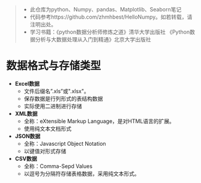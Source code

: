 >-  此仓库为python、Numpy、pandas、Matplotlib、Seaborn笔记
> - 代码参考https://github.com/zhmhbest/HelloNumpy。如若转载，请注明出处。
> - 学习书籍：《python数据分析师修炼之道》清华大学出版社
> 《Python数据分析与大数据处理从入门到精通》北京大学出版社 

# 数据格式与存储类型
- **Excel数据**
    - 文件后缀名”.xls”或".xlsx"。
    - 保存数据是行列形式的表结构数据
    - 实际使用二进制进行存储
- **XML数据**
    - 全称：eXtensible Markup Language，是对HTML语言的扩展。
    - 使用纯文本文档形式
- **JSON数据**
    - 全称：Javascript Object Notation
    - 以键值对形式存储  
- **CSV数据**
    - 全称：Comma-Sepd Values
    - 以逗号为分隔符存储表格数据，采用纯文本形式。  